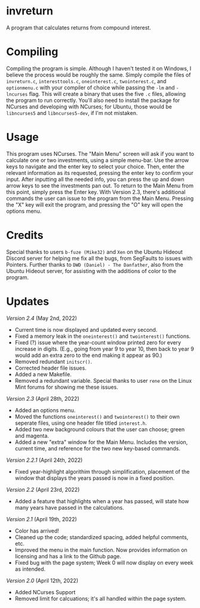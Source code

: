 # invreturn
A program that calculates returns from compound interest.

# Compiling
Compiling the program is simple. Although I haven't tested it on Windows, I believe the process would be roughly the same. Simply compile the files of ``invreturn.c``, ``interesttools.c``, ``oneinterest.c``, ``twointerest.c``, and ``optionmenu.c`` with your compiler of choice while passing the ``-lm`` and ``-lncurses`` flag. This will create a binary that uses the five ``.c`` files, allowing the program to run correctly. You'll also need to install the package for NCurses and developing with NCurses; for Ubuntu, those would be ``libncurses5`` and ``libncurses5-dev``, if I'm not mistaken.

# Usage
This program uses NCurses. The "Main Menu" screen will ask if you want to calculate one or two investments, using a simple menu-bar. Use the arrow keys to navigate and the enter key to select your choice. Then, enter the relevant information as its requested, pressing the enter key to confirm your input. After inputting all the needed info, you can press the up and down arrow keys to see the investments pan out. To return to the Main Menu from this point, simply press the Enter key.
With Version 2.3, there's additional commands the user can issue to the program from the Main Menu. Pressing the "X" key will exit the program, and pressing the "O" key will open the options menu.

# Credits
Special thanks to users ``b-fuze (Mike32)`` and ``Xen`` on the Ubuntu Hideout Discord server for helping me fix all the bugs, from SegFaults to issues with Pointers. Further thanks to ``DWD (Daniel) - The Danfather``, also from the Ubuntu Hideout server, for assisting with the additions of color to the program.

# Updates
_Version 2.4_ (May 2nd, 2022)
- Current time is now displayed and updated every second.
- Fixed a memory leak in the ``oneinterest()`` and ``twointerest()`` functions.
- Fixed (?) issue where the year-count window printed zero for every increase in digits. (E.g., going from year 9 to year 10, then back to year 9 would add an extra zero to the end making it appear as 90.)
- Removed redundant ``initscr()``.
- Corrected header file issues.
- Added a new Makefile.
- Removed a redundant variable.
Special thanks to user ``rene`` on the Linux Mint forums for showing me these issues.

_Version 2.3_ (April 28th, 2022)
- Added an options menu.
- Moved the functions ``oneinterest()`` and ``twointerest()`` to their own seperate files, using one header file titled ``interest.h``.
- Added two new background colours that the user can choose; green and magenta.
- Added a new "extra" window for the Main Menu. Includes the version, current time, and reference for the two new key-based commands.

_Version 2.2.1_ (April 24th, 2022)
- Fixed year-highlight algorithim through simplification, placement of the window that displays the years passed is now in a fixed position.

_Version 2.2_ (April 23rd, 2022)
- Added a feature that highlights when a year has passed, will state how many years have passed in the calculations.

_Version 2.1_ (April 19th, 2022)
- Color has arrived!
- Cleaned up the code; standardized spacing, added helpful comments, etc.
- Improved the menu in the main function. Now provides information on licensing and has a link to the Github page.
- Fixed bug with the page system; Week 0 will now display on every week as intended.

_Version 2.0_ (April 12th, 2022)
- Added NCurses Support
- Removed limit for calcuations; it's all handled within the page system.

